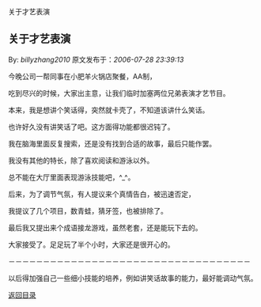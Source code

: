 关于才艺表演
## 关于才艺表演

By: *billyzhang2010* 原文发布于：*2006-07-28 23:39:13*

今晚公司一帮同事在小肥羊火锅店聚餐，AA制，

吃到尽兴的时候，大家出主意，让我们临时加塞两位兄弟表演才艺节目。

 

本来，我是想讲个笑话得，突然就卡壳了，不知道该讲什么笑话。

也许好久没有讲笑话了吧。这方面得功能都很迟钝了。

 

我在脑海里面反复搜索，还是没有找到合适的故事，最后只能作罢。

 

我没有其他的特长，除了喜欢阅读和游泳以外。

总不能在大厅里面表现游泳技能吧，^_^。

 

 

后来，为了调节气氛，有人提议来个真情告白，被迅速否定，

我提议了几个项目，数青蛙，猜牙签，也被排除了。

最后我又提出来个成语接龙游戏，虽然老套，还是能玩下去的。

大家接受了。足足玩了半个小时，大家还是很开心的。

 

－－－－－－－－－－－－－－－－－－－－－－－－－－－－－－－－－－－

以后得加强自己一些细小技能的培养，例如讲笑话故事的能力，最好能调动气氛。

 

 

[返回目录](index.html)
